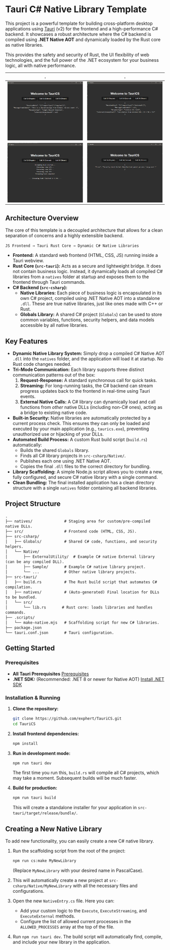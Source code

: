 # Tauri C# Native Library Template

This project is a powerful template for building cross-platform desktop applications using [Tauri](https://v2.tauri.app/) (v2) for the frontend and a high-performance C# backend. It showcases a robust architecture where the C# backend is compiled using **.NET Native AOT** and dynamically loaded by the Rust core as native libraries.

This provides the safety and security of Rust, the UI flexibility of web technologies, and the full power of the .NET ecosystem for your business logic, all with native performance.

.            |  .
:-------------------------:|:-------------------------:
![](/.img/1.png)  |  ![](/.img/2.png) 
![](/.img/3.png)  |  ![](/.img/4.png) 

## Architecture Overview

The core of this template is a decoupled architecture that allows for a clean separation of concerns and a highly extensible backend.

`JS Frontend → Tauri Rust Core → Dynamic C# Native Libraries`

-   **Frontend:** A standard web frontend (HTML, CSS, JS) running inside a Tauri webview.
-   **Rust Core (`src-tauri`):** Acts as a secure and lightweight bridge. It does not contain business logic. Instead, it dynamically loads all compiled C# libraries from a `natives` folder at startup and exposes them to the frontend through Tauri commands.
-   **C# Backend (`src-csharp`):**
    -   **Native Libraries:** Each piece of business logic is encapsulated in its own C# project, compiled using .NET Native AOT into a standalone `.dll`. These are true native libraries, just like ones made with C++ or Rust.
    -   **Globals Library:** A shared C# project (`Globals`) can be used to store common variables, functions, security helpers, and data models accessible by all native libraries.

## Key Features

-   **Dynamic Native Library System:** Simply drop a compiled C# Native AOT `.dll` into the `natives` folder, and the application will load it at startup. No Rust code changes needed.
-   **Tri-Mode Communication:** Each library supports three distinct communication patterns out of the box:
    1.  **Request-Response:** A standard synchronous call for quick tasks.
    2.  **Streaming:** For long-running tasks, the C# backend can stream progress updates back to the frontend in real-time using Tauri events.
    3.  **External Native Calls:** A C# library can dynamically load and call functions from *other* native DLLs (including non-C# ones), acting as a bridge to existing native code.
-   **Built-in Security:** Native libraries are automatically protected by a current process check. This ensures they can only be loaded and executed by your main application (e.g., `taurics.exe`), preventing unauthorized use or hijacking of your DLLs.
-   **Automated Build Process:** A custom Rust build script (`build.rs`) automatically:
    -   Builds the shared `Globals` library.
    -   Finds all C# library projects in `src-csharp/Native/`.
    -   Publishes each one using .NET Native AOT.
    -   Copies the final `.dll` files to the correct directory for bundling.
-   **Library Scaffolding:** A simple Node.js script allows you to create a new, fully configured, and secure C# native library with a single command.
-   **Clean Bundling:** The final installed application has a clean directory structure with a single `natives` folder containing all backend libraries.

## Project Structure

```
.
├── natives/              # Staging area for custom/pre-compiled native DLLs.
├── src/                  # Frontend code (HTML, CSS, JS).
├── src-csharp/
│   ├── Globals/          # Shared C# code, functions, and security helpers.
│   └── Native/
│       ├── ExternalUtility/  # Example C# native External library (can be any compiled DLL).
│       ├── Sample/       # Example C# native library project.
│       └── ...           # Other native library projects.
├── src-tauri/
│   ├── build.rs          # The Rust build script that automates C# compilation.
│   ├── natives/          # (Auto-generated) Final location for DLLs to be bundled.
│   └── src/
│       └── lib.rs       # Rust core: loads libraries and handles commands.
├── .scripts/
│   └── make-native.mjs   # Scaffolding script for new C# libraries.
├── package.json
└── tauri.conf.json       # Tauri configuration.
```

## Getting Started

### Prerequisites

-   **All Tauri Prerequisites** [Prerequisites](https://v2.tauri.app/start/prerequisites/)
-   **.NET SDK:** (Recommended: .NET 8 or newer for Native AOT) [Install .NET SDK](https://dotnet.microsoft.com/download)

### Installation & Running

1.  **Clone the repository:**
    ```bash
    git clone https://github.com/exphert/TauriCS.git
    cd TauriCS
    ```

2.  **Install frontend dependencies:**
    ```bash
    npm install
    ```

3.  **Run in development mode:**
    ```bash
    npm run tauri dev
    ```
    The first time you run this, `build.rs` will compile all C# projects, which may take a moment. Subsequent builds will be much faster.

4.  **Build for production:**
    ```bash
    npm run tauri build
    ```
    This will create a standalone installer for your application in `src-tauri/target/release/bundle/`.

## Creating a New Native Library

To add new functionality, you can easily create a new C# native library.

1.  Run the scaffolding script from the root of the project:
    ```bash
    npm run cs:make MyNewLibrary
    ```
    (Replace `MyNewLibrary` with your desired name in PascalCase).

2.  This will automatically create a new project at `src-csharp/Native/MyNewLibrary` with all the necessary files and configurations.

3.  Open the new `NativeEntry.cs` file. Here you can:
    -   Add your custom logic to the `Execute`, `ExecuteStreaming`, and `ExecuteExternal` methods.
    -   Configure the list of allowed current processes in the `ALLOWED_PROCESSES` array at the top of the file.

4.  Run `npm run tauri dev`. The build script will automatically find, compile, and include your new library in the application.
